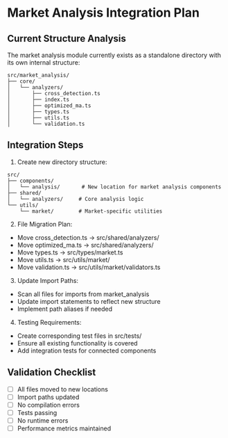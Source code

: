 # Market Analysis Integration Plan

## Current Structure Analysis
The market analysis module currently exists as a standalone directory with its own internal structure:

```
src/market_analysis/
├── core/
│   └── analyzers/
│       ├── cross_detection.ts
│       ├── index.ts
│       ├── optimized_ma.ts
│       ├── types.ts
│       ├── utils.ts
│       └── validation.ts
```

## Integration Steps

1. Create new directory structure:
```
src/
├── components/
│   └── analysis/       # New location for market analysis components
├── shared/
│   └── analyzers/     # Core analysis logic
└── utils/
    └── market/        # Market-specific utilities
```

2. File Migration Plan:
- Move cross_detection.ts -> src/shared/analyzers/
- Move optimized_ma.ts -> src/shared/analyzers/
- Move types.ts -> src/types/market.ts
- Move utils.ts -> src/utils/market/
- Move validation.ts -> src/utils/market/validators.ts

3. Update Import Paths:
- Scan all files for imports from market_analysis
- Update import statements to reflect new structure
- Implement path aliases if needed

4. Testing Requirements:
- Create corresponding test files in src/tests/
- Ensure all existing functionality is covered
- Add integration tests for connected components

## Validation Checklist
- [ ] All files moved to new locations
- [ ] Import paths updated
- [ ] No compilation errors
- [ ] Tests passing
- [ ] No runtime errors
- [ ] Performance metrics maintained